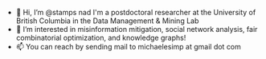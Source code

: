 - 👋 Hi, I’m @stamps nad I'm a postdoctoral researcher at the University of British Columbia in the Data Management & Mining Lab
- 👀 I’m interested in misinformation mitigation, social network analysis, fair combinatorial optimization, and knowledge graphs!
- 📫 You can reach by sending mail to michaelesimp at gmail dot com

<!---
stamps/stamps is a ✨ special ✨ repository because its `README.md` (this file) appears on your GitHub profile.
You can click the Preview link to take a look at your changes.
--->

